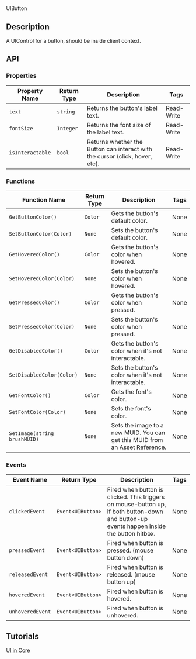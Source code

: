 # 

UIButton

## Description

A UIControl for a button, should be inside client context.

## API

### Properties 

| Property Name | Return Type | Description | Tags |
| -------- | ----------- | ----------- | ---- |
| `text` | `string` | Returns the button's label text. | Read-Write |
| `fontSize` | `Integer` | Returns the font size of the label text. | Read-Write |
| `isInteractable` | `bool` | Returns whether the Button can interact with the cursor (click, hover, etc). | Read-Write |

### Functions 

| Function Name | Return Type | Description | Tags |
| -------- | ----------- | ----------- | ---- |
| `GetButtonColor()` | `Color` | Gets the button's default color. | None |
| `SetButtonColor(Color)` | `None` | Sets the button's default color. | None |
| `GetHoveredColor()` | `Color` | Gets the button's color when hovered. | None |
| `SetHoveredColor(Color)` | `None` | Sets the button's color when hovered. | None |
| `GetPressedColor()` | `Color` | Gets the button's color when pressed. | None |
| `SetPressedColor(Color)` | `None` | Sets the button's color when pressed. | None |
| `GetDisabledColor()` | `Color` | Gets the button's color when it's not interactable. | None |
| `SetDisabledColor(Color)` | `None` | Sets the button's color when it's not interactable. | None |
| `GetFontColor()` | `Color` | Gets the font's color. | None |
| `SetFontColor(Color)` | `None` | Sets the font's color. | None |
| `SetImage(string brushMUID)` | `None` | Sets the image to a new MUID. You can get this MUID from an Asset Reference. | None |

### Events 

| Event Name | Return Type | Description | Tags |
| ----- | ----------- | ----------- | ---- |
| `clickedEvent` | `Event<UIButton>` | Fired when button is clicked. This triggers on mouse-button up, if both button-down and button-up events happen inside the button hitbox. | None |
| `pressedEvent` | `Event<UIButton>` | Fired when button is pressed. (mouse button down) | None |
| `releasedEvent` | `Event<UIButton>` | Fired when button is released. (mouse button up) | None |
| `hoveredEvent` | `Event<UIButton>` | Fired when button is hovered. | None |
| `unhoveredEvent` | `Event<UIButton>` | Fired when button is unhovered. | None |

## Tutorials 

[UI in Core](../tutorials/ui_reference.md)
